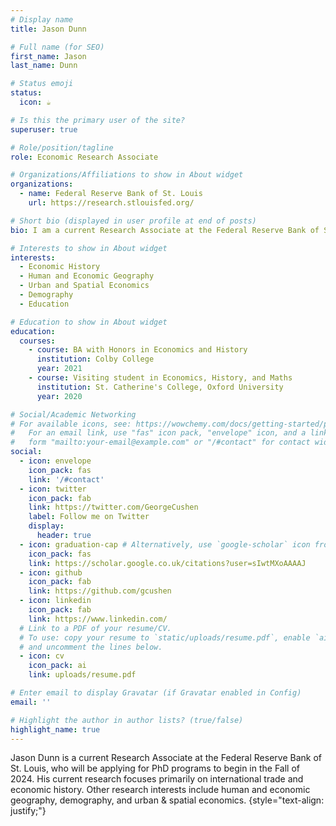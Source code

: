 ```yaml
---
# Display name
title: Jason Dunn

# Full name (for SEO)
first_name: Jason
last_name: Dunn

# Status emoji
status:
  icon: ☕️

# Is this the primary user of the site?
superuser: true

# Role/position/tagline
role: Economic Research Associate

# Organizations/Affiliations to show in About widget
organizations:
  - name: Federal Reserve Bank of St. Louis
    url: https://research.stlouisfed.org/

# Short bio (displayed in user profile at end of posts)
bio: I am a current Research Associate at the Federal Reserve Bank of St. Louis and am applying for PhD programs to begin in the Fall of 2024. My current research focuses primarily on international trade and economic history. My other research interests include human and economic geography, demography, and urban & spatial economics. 

# Interests to show in About widget
interests:
  - Economic History
  - Human and Economic Geography
  - Urban and Spatial Economics
  - Demography
  - Education

# Education to show in About widget
education:
  courses:
    - course: BA with Honors in Economics and History
      institution: Colby College
      year: 2021
    - course: Visiting student in Economics, History, and Maths
      institution: St. Catherine's College, Oxford University
      year: 2020

# Social/Academic Networking
# For available icons, see: https://wowchemy.com/docs/getting-started/page-builder/#icons
#   For an email link, use "fas" icon pack, "envelope" icon, and a link in the
#   form "mailto:your-email@example.com" or "/#contact" for contact widget.
social:
  - icon: envelope
    icon_pack: fas
    link: '/#contact'
  - icon: twitter
    icon_pack: fab
    link: https://twitter.com/GeorgeCushen
    label: Follow me on Twitter
    display:
      header: true
  - icon: graduation-cap # Alternatively, use `google-scholar` icon from `ai` icon pack
    icon_pack: fas
    link: https://scholar.google.co.uk/citations?user=sIwtMXoAAAAJ
  - icon: github
    icon_pack: fab
    link: https://github.com/gcushen
  - icon: linkedin
    icon_pack: fab
    link: https://www.linkedin.com/
  # Link to a PDF of your resume/CV.
  # To use: copy your resume to `static/uploads/resume.pdf`, enable `ai` icons in `params.yaml`,
  # and uncomment the lines below.
  - icon: cv
    icon_pack: ai
    link: uploads/resume.pdf

# Enter email to display Gravatar (if Gravatar enabled in Config)
email: ''

# Highlight the author in author lists? (true/false)
highlight_name: true
---
```


Jason Dunn is a current Research Associate at the Federal Reserve Bank of St. Louis, who will be applying for PhD programs to begin in the Fall of 2024. His current research focuses primarily on international trade and economic history. Other research interests include human and economic geography, demography, and urban & spatial economics. 
{style="text-align: justify;"}
